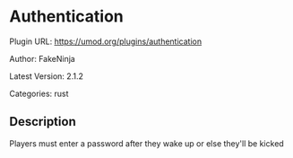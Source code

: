 # Authentication

Plugin URL: https://umod.org/plugins/authentication

Author: FakeNinja

Latest Version: 2.1.2

Categories: rust

## Description

Players must enter a password after they wake up or else they'll be kicked
